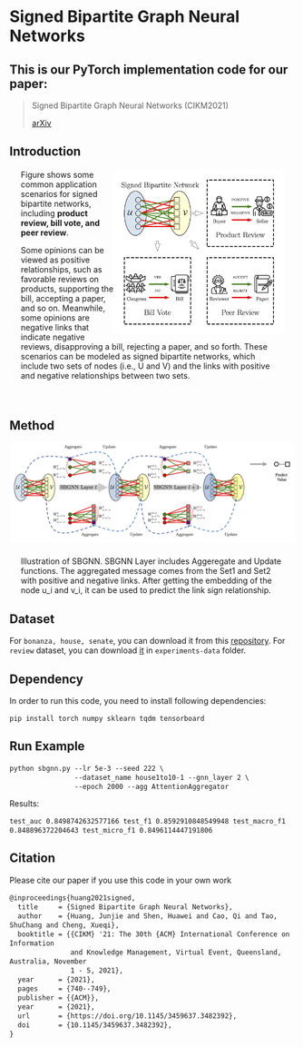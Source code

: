 # Signed Bipartite Graph Neural Networks

## This is our PyTorch implementation code for our paper:
> Signed Bipartite Graph Neural Networks (CIKM2021)
> 
> [arXiv](https://arxiv.org/abs/2108.09638)


## Introduction

<div style="margin: 20px;">
<img align='right' src="./imgs/SBN.png" width="300">

<p>
Figure shows some common application scenarios for signed bipartite networks, including <strong>product review, bill
vote, and peer review</strong>. 
</p>
<p>Some opinions can be viewed as positive
relationships, such as favorable reviews on products, supporting
the bill, accepting a paper, and so on. Meanwhile, some opinions
are negative links that indicate negative reviews, disapproving a
bill, rejecting a paper, and so forth. These scenarios can be modeled
as signed bipartite networks, which include two sets of nodes (i.e.,
U and V) and the links with positive and negative relationships
between two sets.
</p>
</div>

<br/>

## Method

<img src="./imgs/SBGNN-plot.png" />
<div style="margin: 20px;">
 Illustration of SBGNN. SBGNN Layer includes Aggeregate and Update functions. The aggregated message comes from the Set1 and Set2 with positive and negative links. After getting the embedding of the node u_i and v_i, it can be used to predict the link sign relationship.
</div>

## Dataset

For `bonanza, house, senate`, you can download it from this [repository](https://github.com/tylersnetwork/signed_bipartite_networks).
For `review` dataset, you can download [it](./experiments-data/review-cikm2021.txt) in ```experiments-data``` folder.


## Dependency
In order to run this code, you need to install following dependencies:

```
pip install torch numpy sklearn tqdm tensorboard
```


## Run Example

```
python sbgnn.py --lr 5e-3 --seed 222 \
                --dataset_name house1to10-1 --gnn_layer 2 \
                --epoch 2000 --agg AttentionAggregator
```

Results:

```
test_auc 0.8498742632577166 test_f1 0.8592910848549948 test_macro_f1 0.848896372204643 test_micro_f1 0.8496114447191806
```

## Citation

Please cite our paper if you use this code in your own work

```
@inproceedings{huang2021signed,
  title     = {Signed Bipartite Graph Neural Networks},
  author    = {Huang, Junjie and Shen, Huawei and Cao, Qi and Tao, ShuChang and Cheng, Xueqi},
  booktitle = {{CIKM} '21: The 30th {ACM} International Conference on Information
               and Knowledge Management, Virtual Event, Queensland, Australia, November
               1 - 5, 2021},  
  year      = {2021},
  pages     = {740--749},
  publisher = {{ACM}},
  year      = {2021},
  url       = {https://doi.org/10.1145/3459637.3482392},
  doi       = {10.1145/3459637.3482392},
}
```
